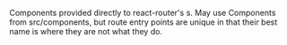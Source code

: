 Components provided directly to react-router's <Route>s. May use Components from src/components, but route entry points are unique in that their best name is where they are not what they do.

